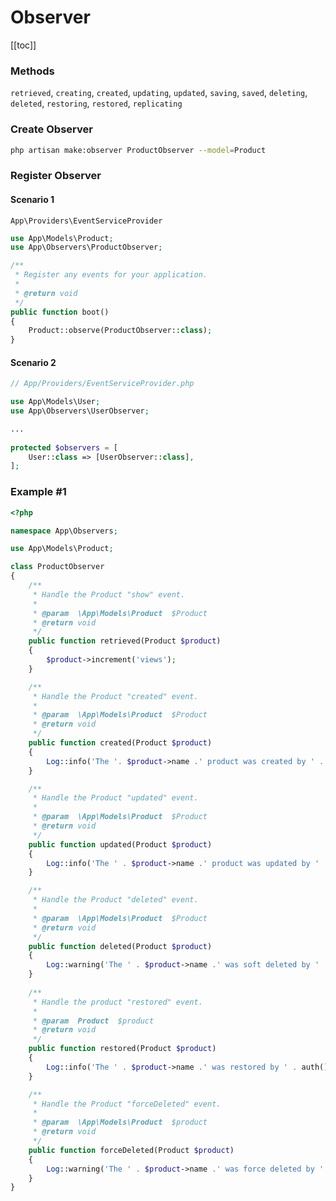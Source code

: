 # Observer

[[toc]]

### Methods

```retrieved```, ```creating```, ```created```, ```updating```, ```updated```, ```saving```, ```saved```, ```deleting```, ```deleted```, ```restoring```, ```restored```, ```replicating```


### Create Observer

```bash
php artisan make:observer ProductObserver --model=Product
```

### Register Observer 

#### Scenario 1

```App\Providers\EventServiceProvider```

```php
use App\Models\Product;
use App\Observers\ProductObserver;

/**
 * Register any events for your application.
 *
 * @return void
 */
public function boot()
{
    Product::observe(ProductObserver::class);
}
```

#### Scenario 2
```php
// App/Providers/EventServiceProvider.php

use App\Models\User;
use App\Observers\UserObserver;

...   
   
protected $observers = [
    User::class => [UserObserver::class],
];
```

### Example #1

```php
<?php

namespace App\Observers;

use App\Models\Product;

class ProductObserver
{
    /**
     * Handle the Product "show" event.
     *
     * @param  \App\Models\Product  $Product
     * @return void
     */
    public function retrieved(Product $product)
    {
        $product->increment('views');
    }

    /**
     * Handle the Product "created" event.
     *
     * @param  \App\Models\Product  $Product
     * @return void
     */
    public function created(Product $product)
    {
        Log::info('The '. $product->name .' product was created by ' . auth()->user()->name);
    }

    /**
     * Handle the Product "updated" event.
     *
     * @param  \App\Models\Product  $Product
     * @return void
     */
    public function updated(Product $product)
    {
        Log::info('The ' . $product->name .' product was updated by ' . auth()->user()->name);
    }

    /**
     * Handle the Product "deleted" event.
     *
     * @param  \App\Models\Product  $Product
     * @return void
     */
    public function deleted(Product $product)
    {
        Log::warning('The ' . $product->name .' was soft deleted by ' . auth()->user()->name);
    }
	
	/**
     * Handle the product "restored" event.
     *
     * @param  Product  $product
     * @return void
     */
    public function restored(Product $product)
    {
        Log::info('The ' . $product->name .' was restored by ' . auth()->user()->name);
    }

    /**
     * Handle the Product "forceDeleted" event.
     *
     * @param  \App\Models\Product  $product
     * @return void
     */
    public function forceDeleted(Product $product)
    {
        Log::warning('The ' . $product->name .' was force deleted by ' . auth()->user()->name);
    }
}
```